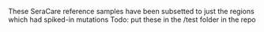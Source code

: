 These SeraCare reference samples have been subsetted to just the regions which had spiked-in mutations
Todo: put these in the /test folder in the repo
